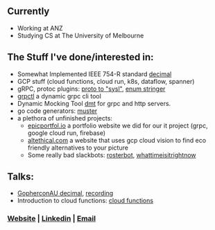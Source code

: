 ## Currently
- Working at ANZ
- Studying CS at The University of Melbourne

## The Stuff I've done/interested in:
- Somewhat Implemented IEEE 754-R standard [decimal](https://github.com/anz-bank/decimal)
- GCP stuff (cloud functions, cloud run, k8s, dataflow, spanner) 
- gRPC, protoc plugins: [proto to "sysl"](https://github.com/anz-bank/protoc-gen-sysl), [enum stringer](https://github.com/joshcarp/protoc-gen-stringer)
- [grpctl](https://github.com/joshcarp/grpctl) a dynamic grpc cli tool
- Dynamic Mocking Tool [dmt](https://github.com/joshcarp/dmt) for grpc and http servers.
- go code generators: [muster](https://github.com/joshcarp/muster)
- a plethora of unfinished projects:
  - [epicportfol.io](https://github.com/joshcarp/epicportfol.io) a portfolio website we did for our it project (grpc, google cloud run, firebase)
  - [altethical.com](https://github.com/joshcarp/altethical) a website that uses gcp cloud vision to find eco friendly alternatives to your picture
  - Some really bad slackbots: [rosterbot](https://github.com/joshcarp/rosterbot), [whattimeisitrightnow](https://github.com/joshcarp/whattimeisitrightnow)
## Talks:
- [GopherconAU decimal](https://joshcarp.com/talks-decimal/#/">slides),  [recording](https://www.youtube.com/watch?v=F5rUM4GAs6A&feature=youtu.be) 
- Introduction to cloud functions: [cloud functions](https://joshcarp.com/talks-cloud-functions/#/)
  
### [Website](https://joshcarp.com) | [Linkedin](https://www.linkedin.com/in/joshcarp/) | [Email](https://mail.google.com/mail/u/0/?view=cm&fs=1&to=josh@joshcarp.com)
